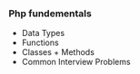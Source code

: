### Php fundementals

<ul>
    <li> Data Types </li>
    <li> Functions </li>
    <li> Classes + Methods </li>
    <li> Common Interview Problems </li>
</ul>
